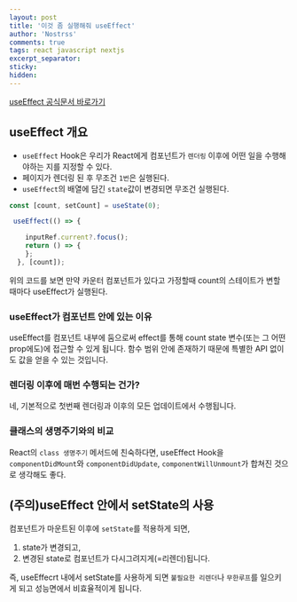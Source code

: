 ```yaml
---
layout: post
title: '이것 좀 실행해줘 useEffect'
author: 'Nostrss'
comments: true
tags: react javascript nextjs
excerpt_separator:
sticky:
hidden:
---
```


[useEffect 공식문서 바로가기](https://ko.reactjs.org/docs/hooks-effect.html)

## useEffect 개요
- `useEffect` Hook은 우리가 React에게 컴포넌트가 `렌더링` 이후에 어떤 일을 수행해야하는 지를 지정할 수 있다.
- 페이지가 렌더링 된 후 무조건 `1번`은 실행된다.
- `useEffect`의 배열에 담긴 `state`값이 변경되면 무조건 실행된다.

```javascript
const [count, setCount] = useState(0);

 useEffect(() => {

    inputRef.current?.focus();
    return () => {
    };
  }, [count]); 
```
위의 코드를 보면
만약 카운터 컴포넌트가 있다고 가정할때 count의 스테이트가 변할 때마다 useEffect가 실행된다.

### useEffect가 컴포넌트 안에 있는 이유
useEffect를 컴포넌트 내부에 둠으로써 effect를 통해 count state 변수(또는 그 어떤 prop에도)에 접근할 수 있게 됩니다. 
함수 범위 안에 존재하기 때문에 특별한 API 없이도 값을 얻을 수 있는 것입니다. 

### 렌더링 이후에 매번 수행되는 건가?
네, 기본적으로 첫번째 렌더링과 이후의 모든 업데이트에서 수행됩니다.

### 클래스의 생명주기와의 비교
React의 `class 생명주기` 메서드에 친숙하다면, useEffect Hook을 `componentDidMount`와 `componentDidUpdate`, `componentWillUnmount`가 합쳐진 것으로 생각해도 좋다.

## (주의)useEffect 안에서 setState의 사용

컴포넌트가 마운트된 이후에 `setState`를 적용하게 되면,
1. state가 변경되고, 
2. 변경된 state로 컴포넌트가 다시그려지게(=리렌더)됩니다.

즉, useEffecrt 내에서 setState를 사용하게 되면 `불필요한 리렌더`나 `무한루프`를 일으키게 되고 성능면에서 비효율적이게 됩니다. 




